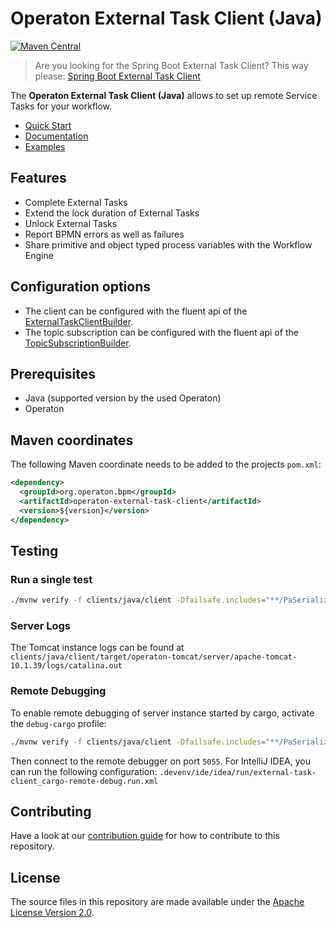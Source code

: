 # Operaton External Task Client (Java)


[![Maven Central](https://maven-badges.herokuapp.com/maven-central/org.operaton.bpm/operaton-external-task-client/badge.svg)](https://maven-badges.herokuapp.com/maven-central/org.operaton.bpm/operaton-external-task-client)

> Are you looking for the Spring Boot External Task Client? This way please: [Spring Boot External Task Client](../../spring-boot-starter/starter-client)

The **Operaton External Task Client (Java)** allows to set up remote Service Tasks for your workflow.

* [Quick Start](https://docs.operaton.org/get-started/quick-start/)
* [Documentation](https://docs.operaton.org/manual/develop/user-guide/ext-client/)
* [Examples](https://github.com/operaton/operaton/tree/master/clients/java)

## Features
* Complete External Tasks
* Extend the lock duration of External Tasks
* Unlock External Tasks
* Report BPMN errors as well as failures
* Share primitive and object typed process variables with the Workflow Engine


## Configuration options
* The client can be configured with the fluent api of the [ExternalTaskClientBuilder](client/src/main/java/org/operaton/bpm/client/ExternalTaskClientBuilder.java).
* The topic subscription can be configured with the fluent api of the [TopicSubscriptionBuilder](client/src/main/java/org/operaton/bpm/client/topic/TopicSubscriptionBuilder.java).

## Prerequisites
* Java (supported version by the used Operaton)
* Operaton

## Maven coordinates
The following Maven coordinate needs to be added to the projects `pom.xml`:
```xml
<dependency>
  <groupId>org.operaton.bpm</groupId>
  <artifactId>operaton-external-task-client</artifactId>
  <version>${version}</version>
</dependency>
```

## Testing

### Run a single test

```bash
./mvnw verify -f clients/java/client -Dfailsafe.includes="**/PaSerializationIT.java"
```

### Server Logs

The Tomcat instance logs can be found at 
`clients/java/client/target/operaton-tomcat/server/apache-tomcat-10.1.39/logs/catalina.out`

### Remote Debugging

To enable remote debugging of server instance started by cargo, activate the `debug-cargo` profile:

```bash
./mvnw verify -f clients/java/client -Dfailsafe.includes="**/PaSerializationIT.java" -Pdebug-cargo
```

Then connect to the remote debugger on port `5055`. For IntelliJ IDEA, you can run the following configuration:
`.devenv/ide/idea/run/external-task-client_cargo-remote-debug.run.xml`

## Contributing

Have a look at our [contribution guide](https://github.com/operaton/operaton/blob/main/CONTRIBUTING.md) for how to contribute to this repository.


## License
The source files in this repository are made available under the [Apache License Version 2.0](./LICENSE).
